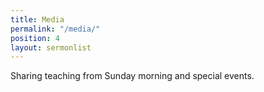 ```yaml
---
title: Media
permalink: "/media/"
position: 4
layout: sermonlist
---
```


Sharing teaching from Sunday morning and special events.
